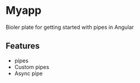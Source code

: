 # Myapp

Bioler plate for getting started with pipes in Angular
## Features
- pipes
- Custom pipes
- Async pipe